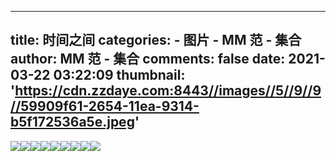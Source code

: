 
---
title: 时间之间
categories: 
    - 图片
    - MM 范 - 集合
author: MM 范 - 集合
comments: false
date: 2021-03-22 03:22:09
thumbnail: 'https://cdn.zzdaye.com:8443//images//5//9//9//59909f61-2654-11ea-9314-b5f172536a5e.jpeg'
---

<div>   
<img src="https://cdn.zzdaye.com:8443//images//5//9//9//59909f61-2654-11ea-9314-b5f172536a5e.jpeg" referrerpolicy="no-referrer"><img src="https://cdn.zzdaye.com:8443//images//5//9//9//5990ed80-2654-11ea-9314-b5f172536a5e.jpeg" referrerpolicy="no-referrer"><img src="https://cdn.zzdaye.com:8443//images//5//b//1//5b1bd340-2654-11ea-9314-b5f172536a5e.jpeg" referrerpolicy="no-referrer"><img src="https://cdn.zzdaye.com:8443//images//5//b//8//5b8d0ba0-2654-11ea-9314-b5f172536a5e.jpeg" referrerpolicy="no-referrer"><img src="https://cdn.zzdaye.com:8443//images//5//9//9//5990c670-2654-11ea-9314-b5f172536a5e.jpeg" referrerpolicy="no-referrer"><img src="https://cdn.zzdaye.com:8443//images//5//9//9//59909f62-2654-11ea-9314-b5f172536a5e.jpeg" referrerpolicy="no-referrer"><img src="https://cdn.zzdaye.com:8443//images//5//9//9//5990c671-2654-11ea-9314-b5f172536a5e.jpeg" referrerpolicy="no-referrer"><img src="https://cdn.zzdaye.com:8443//images//5//9//9//59907850-2654-11ea-9314-b5f172536a5e.jpeg" referrerpolicy="no-referrer"><img src="https://cdn.zzdaye.com:8443//images//5//9//9//59909f60-2654-11ea-9314-b5f172536a5e.jpeg" referrerpolicy="no-referrer">  
</div>
            